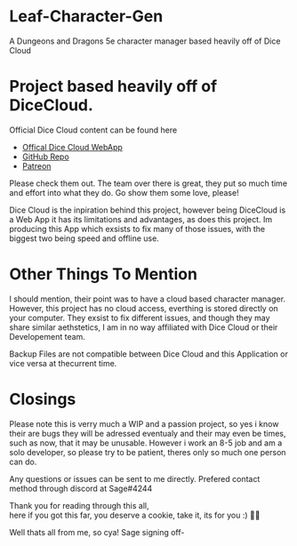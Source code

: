# Leaf-Character-Gen
A Dungeons and Dragons 5e character manager based heavily off of Dice Cloud  

# Project based heavily off of DiceCloud.  
Official Dice Cloud content can be found here
* [Offical Dice Cloud WebApp](https://dicecloud.com)  
* [GitHub Repo](https://github.com/ThaumRystra/DiceCloud)  
* [Patreon](https://www.patreon.com/posts/53791769)  
  
Please check them out. The team over there is great, they put so much time and effort into what they do. Go show them some love, please!  

Dice Cloud is the inpiration behind this project, however being DiceCloud is a Web App it has its limitations and advantages, as does this project. Im producing this App which exsists to fix many of those issues, with the biggest two being speed and offline use.  

# Other Things To Mention
I should mention, their point was to have a cloud based character manager. However, this project has no cloud access, everthing is stored directly on your computer. They exsist to fix different issues, and though they may share similar aethstetics, I am in no way affiliated with Dice Cloud or their Developement team.  

Backup Files are not compatible between Dice Cloud and this Application or vice versa at thecurrent time.  

# Closings
Please note this is verry much a WIP and a passion project, so yes i know their are bugs they will be adressed eventualy and their may even be times, such as now, that it may be unusable. However i work an 8-5 job and am a solo developer, so please try to be patient, theres only so much one person can do.  

Any questions or issues can be sent to me directly. Prefered contact method through discord at Sage#4244  

Thank you for reading through this all,  
here if you got this far, you deserve a cookie, take it, its for you :) 🍪🥛  

Well thats all from me, so cya! Sage signing off-
